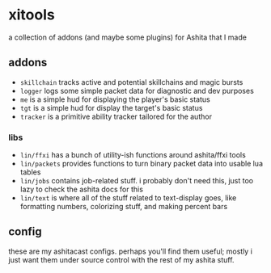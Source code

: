 # xitools
a collection of addons (and maybe some plugins) for Ashita that I made

## addons
- `skillchain` tracks active and potential skillchains and magic bursts
- `logger` logs some simple packet data for diagnostic and dev purposes
- `me` is a simple hud for displaying the player's basic status
- `tgt` is a simple hud for display the target's basic status
- `tracker` is a primitive ability tracker tailored for the author

### libs
- `lin/ffxi` has a bunch of utility-ish functions around ashita/ffxi tools
- `lin/packets` provides functions to turn binary packet data into usable lua
  tables
- `lin/jobs` contains job-related stuff. i probably don't need this, just too
  lazy to check the ashita docs for this
- `lin/text` is where all of the stuff related to text-display goes, like
  formatting numbers, colorizing stuff, and making percent bars

## config
these are my ashitacast configs. perhaps you'll find them useful; mostly i just
want them under source control with the rest of my ashita stuff.
